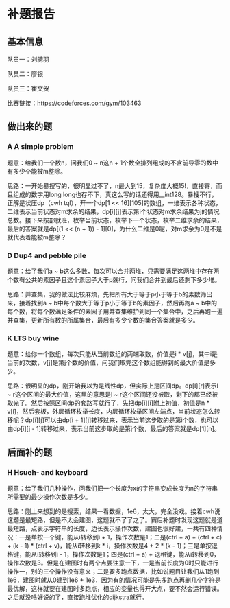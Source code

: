 # 补题报告

## 基本信息

队员一：刘骋羽

队员二：廖银

队员三：崔文贺

比赛链接：https://codeforces.com/gym/103463

## 做出来的题

### A A simple problem

题意：给我们一个数n，问我们0 ~ n这n + 1个数全排列组成的不含前导零的数中有多少个能被m整除。

思路：一开始暴搜写的，很明显过不了，n最大到15，复杂度大概15!，直接寄，而且组成的数字用long long也存不下，真这么写的话还得用__int128。暴搜不行，正解是状压dp（cwh tql），开一个dp[1 << 16][105]的数组，一维表示各种状态，二维表示当前状态对m求余的结果，dp[i][j]表示第i个状态对m求余结果为j的情况总数。接下来按部就班，枚举当前状态，枚举下一个状态，枚举二维求余的结果，最后的答案就是dp[(1 << (n + 1)) - 1][0]，为什么二维是0呢，对m求余为0是不是就代表着能被m整除？

### D Dup4 and pebble pile

题意：给了我们a ~ b这么多数，每次可以合并两堆，只需要满足这两堆中存在两个数有公共的素因子且这个素因子大于p就行，问我们合并到最后还剩下多少堆。

思路：并查集，我的做法比较麻烦，先把所有大于等于p小于等于b的素数筛出来，接着找到a ~ b中每个数大于等于p小于等于b的素因子，然后再跑a ~ b中的每个数，将每个数满足条件的素因子用并查集维护到同一个集合中，之后再跑一遍并查集，更新所有数的所属集合，最后有多少个数的集合答案就是多少。

### K LTS buy wine

题意：给你一个数组，每次只能从当前数组的两端取数，价值是i * v[j]，其中i是当前的次数，v[j]是第j个数的价值，问我们取完这个数组能得到的最大价值是多少。

思路：很明显的dp，刚开始我以为是线性dp，但实际上是区间dp。dp[l][r]表示l ~ r这个区间的最大价值，这里的意思是l ~ r这个区间还没被取，剩下的都已经被取光了。然后按照区间dp的套路写就行了，先把dp[i][i]附上初值，初值是n * v[i]，然后套板，外层循环枚举长度，内层循环枚举区间左端点，当前状态怎么转移呢？dp[i][j]可以由dp[i + 1][j]转移过来，表示当前这步取的是第i个数，也可以由dp[i][j - 1]转移过来，表示当前这步取的是第j个数，最后的答案就是dp[1][n]。

## 后面补的题

### H Hsueh- and keyboard

题意：给了我们几种操作，问我们把一个长度为x的字符串变成长度为n的字符串所需要的最少操作次数是多少。

思路：刚上来想到的是搜索，结果一看数据，1e6，太大，完全没戏。接着cwh说这题是最短路，但是不太会建图，这题就不了了之了。赛后补题时发现这题就是道最短路，点表示字符串的长度，边长表示操作次数，建图也很好建，一共有四种情况：一是单按一个键，能从i转移到i + 1，操作次数是1；二是(ctrl + a) + (ctrl + c) + (k - 1) * (ctrl + v)，能从i转移到k * i，操作次数是4 + 2 * (k - 1)；三是单按退格键，能从i转移到i - 1，操作次数是1；四是(ctrl + a) + 退格键，能从i转移到0，操作次数是3。但是在建图时有两个点要注意一下，一是当前长度为0时只能进行操作一，别的三个操作没有意义；二是要多跑点数据，比如说题目让我们从1跑到1e6，建图时就从0建到1e6 + 1e3，因为有的情况可能是先多跑点再删几个字符是最优解，这样就要在建图时多跑点，相应的变量也得开大点，要不然会运行错误。之后就没啥好说的了，直接跑堆优化的dijkstra就行。
